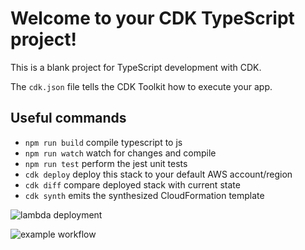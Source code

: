 # Welcome to your CDK TypeScript project!

This is a blank project for TypeScript development with CDK.

The `cdk.json` file tells the CDK Toolkit how to execute your app.

## Useful commands

 * `npm run build`   compile typescript to js
 * `npm run watch`   watch for changes and compile
 * `npm run test`    perform the jest unit tests
 * `cdk deploy`      deploy this stack to your default AWS account/region
 * `cdk diff`        compare deployed stack with current state
 * `cdk synth`       emits the synthesized CloudFormation template

![lambda deployment](https://github.com/codeedog/aws-test-hello-world/actions/workflows/deploy-lambda.yml/badge.svg)

![example workflow](https://github.com/codeedog/aws-test-hello-world/actions/workflows/github-actions-demo.yml/badge.svg)
